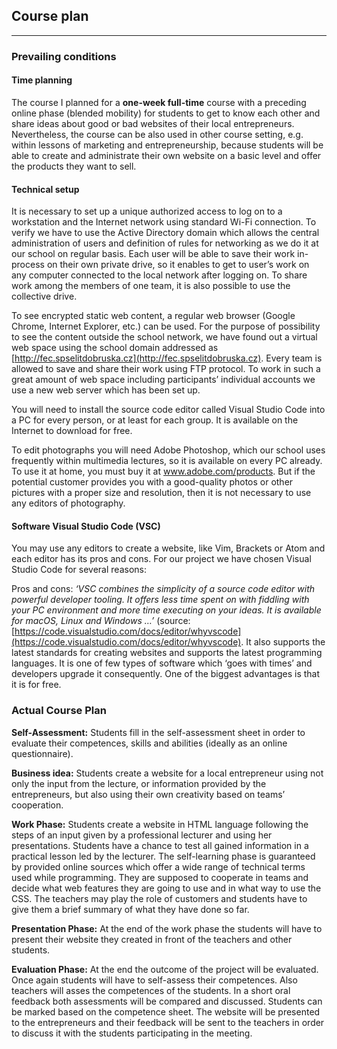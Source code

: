 ## Course plan

---

### Prevailing conditions

#### Time planning

The course I planned for a **one-week full-time** course with a preceding online phase \(blended mobility\) for students to get to know each other and share ideas about good or bad websites of their local entrepreneurs. Nevertheless, the course can be also used in other course setting, e.g. within lessons of marketing and entrepreneurship, because students will be able to create and administrate their own website on a basic level and offer the products they want to sell.

#### Technical setup

It is necessary to set up a unique authorized access to log on to a workstation and the Internet network using standard Wi-Fi connection. To verify we have to use the Active Directory domain which allows the central administration of users and definition of rules for networking as we do it at our school on regular basis. Each user will be able to save their work in-process on their own private drive, so it enables to get to user’s work on any computer connected to the local network after logging on. To share work among the members of one team, it is also possible to use the collective drive.

To see encrypted static web content, a regular web browser \(Google Chrome, Internet Explorer, etc.\) can be used. For the purpose of possibility to see the content outside the school network, we have found out a virtual web space using the school domain addressed as [http://fec.spselitdobruska.cz](http://fec.spselitdobruska.cz). Every team is allowed to save and share their work using FTP protocol. To work in such a great amount of web space including participants’ individual accounts we use a new web server which has been set up.

You will need to install the source code editor called Visual Studio Code into a PC for every person, or at least for each group. It is available on the Internet to download for free.

To edit photographs you will need Adobe Photoshop, which our school uses frequently within multimedia lectures, so it is available on every PC already. To use it at home, you must buy it at www.adobe.com/products. But if the potential customer provides you with a good-quality photos or other pictures with a proper size and resolution, then it is not necessary to use any editors of photography.

#### Software Visual Studio Code \(VSC\)

You may use any editors to create a website, like Vim, Brackets or Atom and each editor has its pros and cons. For our project we have chosen Visual Studio Code for several reasons:

Pros and cons: _‘VSC combines the simplicity of a source code editor with powerful developer tooling. It offers less time spent on with fiddling with your PC environment and more time executing on your ideas. It is available for macOS, Linux and Windows …’_ \(source: [https://code.visualstudio.com/docs/editor/whyvscode](https://code.visualstudio.com/docs/editor/whyvscode). It also supports the latest standards for creating websites and supports the latest programming languages. It is one of few types of software which ‘goes with times’ and developers upgrade it consequently. One of the biggest advantages is that it is for free.

### Actual Course Plan

**Self-Assessment:** Students fill in the self-assessment sheet in order to evaluate their competences, skills and abilities \(ideally as an online questionnaire\).

**Business idea:** Students create a website for a local entrepreneur using not only the input from the lecture, or information provided by the entrepreneurs, but also using their own creativity based on teams’ cooperation.

**Work Phase:** Students create a website in HTML language following the steps of an input given by a professional lecturer and using her presentations. Students have a chance to test all gained information in a practical lesson led by the lecturer. The self-learning phase is guaranteed by provided online sources which offer a wide range of technical terms used while programming. They are supposed to cooperate in teams and decide what web features they are going to use and in what way to use the CSS. The teachers may play the role of customers and students have to give them a brief summary of what they have done so far.

**Presentation Phase:** At the end of the work phase the students will have to present their website they created in front of the teachers and other students.

**Evaluation Phase:** At the end the outcome of the project will be evaluated. Once again students will have to self-assess their competences. Also teachers will asses the competences of the students. In a short oral feedback both assessments will be compared and discussed. Students can be marked based on the competence sheet. The website will be presented to the entrepreneurs and their feedback will be sent to the teachers in order to discuss it with the students participating in the meeting.

